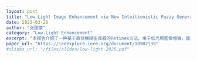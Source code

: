 ```yaml
---
layout: post
title: "Low-Light Image Enhancement via New Intuitionistic Fuzzy Generator-Based Retinex Approach"
date: 2025-03-26
author: "张国豪"
category: "Low-Light Enhancement"
excerpt: "本报告介绍了一种基于直觉模糊生成器的Retinex方法，用于低光照图像增强，能更好地处理噪声和保留细节。"
paper_url: "https://ieeexplore.ieee.org/document/10902139"
#slides_url: "/files/slides/low-light-2025.pdf"
---
```


